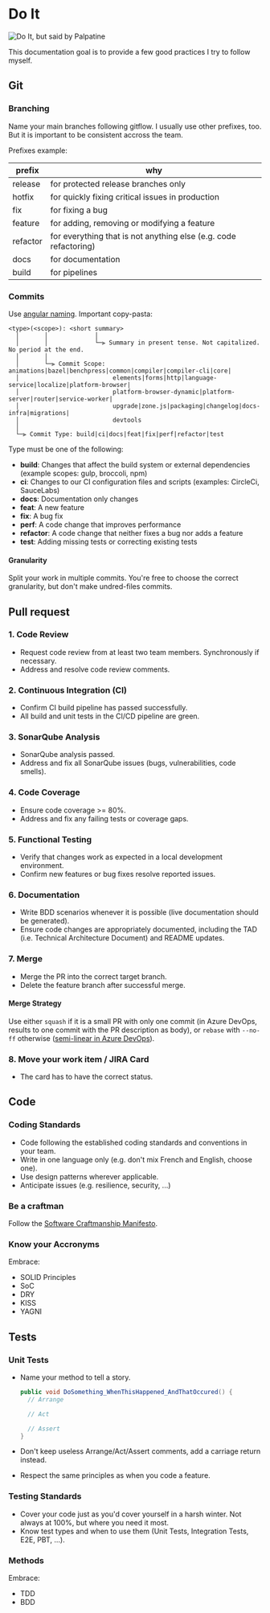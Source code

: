 # Do It

<img src="https://i.giphy.com/media/gitp8bQ5sAJxj6Ps3Y/giphy.webp"
     onerror="this.onerror=null;this.src='https://i.giphy.com/gitp8bQ5sAJxj6Ps3Y.gif';"
     alt="Do It, but said by Palpatine" />

This documentation goal is to provide a few good practices I try to follow myself.

## Git

### Branching

Name your main branches following gitflow. I usually use other prefixes, too. But it is important to be consistent accross the team.

Prefixes example:

| prefix   | why                                                              |
|----------|------------------------------------------------------------------|
| release  | for protected release branches only                              |
| hotfix   | for quickly fixing critical issues in production                 |
| fix      | for fixing a bug                                                 |
| feature  | for adding, removing or modifying a feature                      |
| refactor | for everything that is not anything else (e.g. code refactoring) |
| docs     | for documentation                                                |
| build    | for pipelines                                                    |

### Commits

Use [angular naming](https://github.com/angular/angular/blob/main/CONTRIBUTING.md#type). Important copy-pasta:

```text
<type>(<scope>): <short summary>
  │       │             │
  │       │             └─⫸ Summary in present tense. Not capitalized. No period at the end.
  │       │
  │       └─⫸ Commit Scope: animations|bazel|benchpress|common|compiler|compiler-cli|core|
  │                          elements|forms|http|language-service|localize|platform-browser|
  │                          platform-browser-dynamic|platform-server|router|service-worker|
  │                          upgrade|zone.js|packaging|changelog|docs-infra|migrations|
  │                          devtools
  │
  └─⫸ Commit Type: build|ci|docs|feat|fix|perf|refactor|test
```

Type must be one of the following:

- **build**: Changes that affect the build system or external dependencies (example scopes: gulp, broccoli, npm)
- **ci**: Changes to our CI configuration files and scripts (examples: CircleCi, SauceLabs)
- **docs**: Documentation only changes
- **feat**: A new feature
- **fix**: A bug fix
- **perf**: A code change that improves performance
- **refactor**: A code change that neither fixes a bug nor adds a feature
- **test**: Adding missing tests or correcting existing tests

#### Granularity

Split your work in multiple commits. You're free to choose the correct granularity, but don't make undred-files commits.

## Pull request

### 1\. Code Review

- Request code review from at least two team members. Synchronously if necessary.
- Address and resolve code review comments.

### 2\. Continuous Integration (CI)

- Confirm CI build pipeline has passed successfully.
- All build and unit tests in the CI/CD pipeline are green.

### 3\. SonarQube Analysis

- SonarQube analysis passed.
- Address and fix all SonarQube issues (bugs, vulnerabilities, code smells).

### 4\. Code Coverage

- Ensure code coverage >= 80%.
- Address and fix any failing tests or coverage gaps.

### 5\. Functional Testing

- Verify that changes work as expected in a local development environment.
- Confirm new features or bug fixes resolve reported issues.

### 6\. Documentation

- Write BDD scenarios whenever it is possible (live documentation should be generated).
- Ensure code changes are appropriately documented, including the TAD (i.e. Technical Architecture Document) and README updates.

### 7\. Merge

- Merge the PR into the correct target branch.
- Delete the feature branch after successful merge.

#### Merge Strategy

Use either `squash` if it is a small PR with only one commit (in Azure DevOps, results to one commit with the PR description as body), or `rebase` with `--no-ff` otherwise ([semi-linear in Azure DevOps](https://devblogs.microsoft.com/devops/pull-requests-with-rebase/#semi-linear-merge)).

### 8\. Move your work item / JIRA Card

- The card has to have the correct status.

## Code

### Coding Standards

- Code following the established coding standards and conventions in your team.
- Write in one language only (e.g. don't mix French and English, choose one).
- Use design patterns wherever applicable.
- Anticipate issues (e.g. resilience, security, ...)

### Be a craftman

Follow the [Software Craftmanship Manifesto](https://manifesto.softwarecraftsmanship.org/).

### Know your Accronyms

Embrace:

- SOLID Principles
- SoC
- DRY
- KISS
- YAGNI

## Tests

### Unit Tests

- Name your method to tell a story.
  
  ```csharp
  public void DoSomething_WhenThisHappened_AndThatOccured() {
    // Arrange

    // Act

    // Assert
  }
  ```

- Don't keep useless Arrange/Act/Assert comments, add a carriage return instead.
- Respect the same principles as when you code a feature.

### Testing Standards

- Cover your code just as you'd cover yourself in a harsh winter. Not always at 100%, but where you need it most.
- Know test types and when to use them (Unit Tests, Integration Tests, E2E, PBT, ...).

### Methods

Embrace:

- TDD
- BDD
